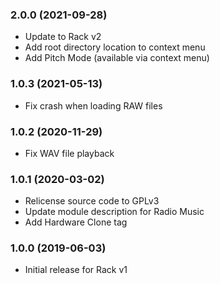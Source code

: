 ### 2.0.0 (2021-09-28)

- Update to Rack v2
- Add root directory location to context menu
- Add Pitch Mode (available via context menu)

### 1.0.3 (2021-05-13)

- Fix crash when loading RAW files

### 1.0.2 (2020-11-29)

- Fix WAV file playback

### 1.0.1 (2020-03-02)

- Relicense source code to GPLv3
- Update module description for Radio Music
- Add Hardware Clone tag

### 1.0.0 (2019-06-03)

- Initial release for Rack v1
